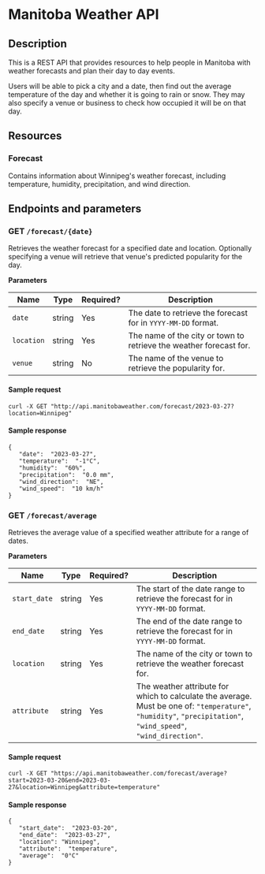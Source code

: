 # Manitoba Weather API

## Description
This is a REST API that provides resources to help people in Manitoba with weather forecasts and plan their day to day events.

Users will be able to pick a city and a date, then find out the average temperature of the day and whether it is going to rain or snow. They may also specify a venue or business to check how occupied it will be on that day.

## Resources
### Forecast
Contains information about Winnipeg's weather forecast, including temperature, humidity, precipitation, and wind direction.

## Endpoints and parameters
### GET `/forecast/{date}`

Retrieves the weather forecast for a specified date and location. Optionally specifying a venue will retrieve that venue's predicted popularity for the day.

**Parameters**

| Name | Type | Required? | Description|
|---|---|---|---|
|`date`| string | Yes | The date to retrieve the forecast for in `YYYY-MM-DD` format. |
|`location`| string| Yes | The name of the city or town to retrieve the weather forecast for. |
|`venue`| string | No | The name of the venue to retrieve the popularity for. |

#### Sample request

`curl -X GET "http://api.manitobaweather.com/forecast/2023-03-27?location=Winnipeg"`

#### Sample response

```
{
   "date":  "2023-03-27",
   "temperature":  "-1°C",
   "humidity":  "60%",  
   "precipitation":  "0.0 mm",  
   "wind_direction":  "NE",  
   "wind_speed":  "10 km/h"
}
```

### GET `/forecast/average`

Retrieves the average value of a specified weather attribute for a range of dates.

**Parameters**

| Name | Type | Required? | Description|
|---|---|---|---|
|`start_date`| string | Yes | The start of the date range to retrieve the forecast for in `YYYY-MM-DD` format. |
|`end_date` | string | Yes | The end of the date range to retrieve the forecast for in `YYYY-MM-DD` format. |
|`location`| string| Yes | The name of the city or town to retrieve the weather forecast for. |
|`attribute`| string | Yes | The weather attribute for which to calculate the average. Must be one of: `"temperature"`, `"humidity"`, `"precipitation"`, `"wind_speed"`, `"wind_direction"`.|

#### Sample request

`curl -X GET "https://api.manitobaweather.com/forecast/average?start=2023-03-20&end=2023-03-27&location=Winnipeg&attribute=temperature"`

#### Sample response

```
{
   "start_date":  "2023-03-20",  
   "end_date":  "2023-03-27",
   "location": "Winnipeg",
   "attribute":  "temperature",  
   "average":  "0°C"
}
```
